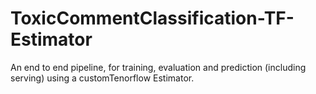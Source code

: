 # ToxicCommentClassification-TF-Estimator
An end to end pipeline, for training, evaluation and prediction (including serving) using a customTenorflow Estimator.  
